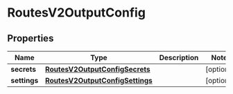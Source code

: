 

# RoutesV2OutputConfig


## Properties

| Name | Type | Description | Notes |
|------------ | ------------- | ------------- | -------------|
|**secrets** | [**RoutesV2OutputConfigSecrets**](RoutesV2OutputConfigSecrets.md) |  |  [optional] |
|**settings** | [**RoutesV2OutputConfigSettings**](RoutesV2OutputConfigSettings.md) |  |  [optional] |



